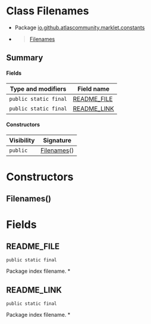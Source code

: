 # Class Filenames

* Package [io.github.atlascommunity.marklet.constants](README.html)
*  > [Filenames](Filenames.md)




## Summary
#### Fields
| Type and modifiers | Field name |
| --- | --- |
| `public static final` | [README_FILE](#readme_file) |
| `public static final` | [README_LINK](#readme_link) |

#### Constructors
| Visibility | Signature |
| --- | --- |
| `public` | [Filenames](#filenames)() |



# Constructors
## Filenames()





# Fields
## README_FILE
`public static final` 

Package index filename. *


## README_LINK
`public static final` 

Package index filename. *



